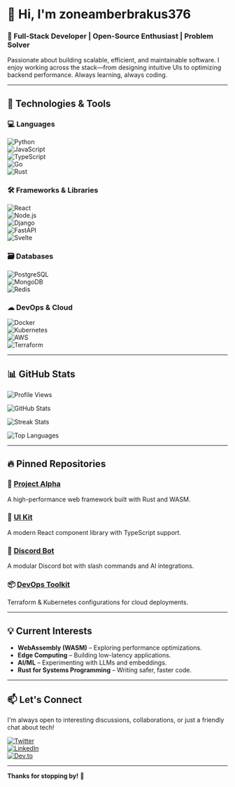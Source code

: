 # 👋 Hi, I'm zoneamberbrakus376  

### 🚀 Full-Stack Developer | Open-Source Enthusiast | Problem Solver  

Passionate about building scalable, efficient, and maintainable software. I enjoy working across the stack—from designing intuitive UIs to optimizing backend performance. Always learning, always coding.  

---

## 🔧 Technologies & Tools  

### 💻 **Languages**  
![Python](https://img.shields.io/badge/-Python-3776AB?style=flat&logo=python&logoColor=white)  
![JavaScript](https://img.shields.io/badge/-JavaScript-F7DF1E?style=flat&logo=javascript&logoColor=black)  
![TypeScript](https://img.shields.io/badge/-TypeScript-3178C6?style=flat&logo=typescript&logoColor=white)  
![Go](https://img.shields.io/badge/-Go-00ADD8?style=flat&logo=go&logoColor=white)  
![Rust](https://img.shields.io/badge/-Rust-000000?style=flat&logo=rust&logoColor=white)  

### 🛠 **Frameworks & Libraries**  
![React](https://img.shields.io/badge/-React-61DAFB?style=flat&logo=react&logoColor=black)  
![Node.js](https://img.shields.io/badge/-Node.js-339933?style=flat&logo=node.js&logoColor=white)  
![Django](https://img.shields.io/badge/-Django-092E20?style=flat&logo=django&logoColor=white)  
![FastAPI](https://img.shields.io/badge/-FastAPI-009688?style=flat&logo=fastapi&logoColor=white)  
![Svelte](https://img.shields.io/badge/-Svelte-FF3E00?style=flat&logo=svelte&logoColor=white)  

### 🗃 **Databases**  
![PostgreSQL](https://img.shields.io/badge/-PostgreSQL-4169E1?style=flat&logo=postgresql&logoColor=white)  
![MongoDB](https://img.shields.io/badge/-MongoDB-47A248?style=flat&logo=mongodb&logoColor=white)  
![Redis](https://img.shields.io/badge/-Redis-DC382D?style=flat&logo=redis&logoColor=white)  

### ☁ **DevOps & Cloud**  
![Docker](https://img.shields.io/badge/-Docker-2496ED?style=flat&logo=docker&logoColor=white)  
![Kubernetes](https://img.shields.io/badge/-Kubernetes-326CE5?style=flat&logo=kubernetes&logoColor=white)  
![AWS](https://img.shields.io/badge/-AWS-232F3E?style=flat&logo=amazon-aws&logoColor=white)  
![Terraform](https://img.shields.io/badge/-Terraform-7B42BC?style=flat&logo=terraform&logoColor=white)  

---

## 📊 GitHub Stats  

![Profile Views](https://komarev.com/ghpvc/?username=zoneamberbrakus376&color=blue&style=flat)  

![GitHub Stats](https://github-readme-stats.vercel.app/api?username=zoneamberbrakus376&show_icons=true&theme=radical&hide_border=true)  

![Streak Stats](https://github-readme-streak-stats.herokuapp.com/?user=zoneamberbrakus376&theme=radical&hide_border=true)  

![Top Languages](https://github-readme-stats.vercel.app/api/top-langs/?username=zoneamberbrakus376&layout=compact&theme=radical&hide_border=true)  

---

## 🔥 Pinned Repositories  

### 🚀 [Project Alpha](https://github.com/zoneamberbrakus376/project-alpha)  
A high-performance web framework built with Rust and WASM.  

### 🎨 [UI Kit](https://github.com/zoneamberbrakus376/ui-kit)  
A modern React component library with TypeScript support.  

### 🤖 [Discord Bot](https://github.com/zoneamberbrakus376/discord-bot)  
A modular Discord bot with slash commands and AI integrations.  

### 📦 [DevOps Toolkit](https://github.com/zoneamberbrakus376/devops-toolkit)  
Terraform & Kubernetes configurations for cloud deployments.  

---

## 💡 Current Interests  

- **WebAssembly (WASM)** – Exploring performance optimizations.  
- **Edge Computing** – Building low-latency applications.  
- **AI/ML** – Experimenting with LLMs and embeddings.  
- **Rust for Systems Programming** – Writing safer, faster code.  

---

## 📫 Let's Connect  

I'm always open to interesting discussions, collaborations, or just a friendly chat about tech!  

[![Twitter](https://img.shields.io/badge/-Twitter-1DA1F2?style=flat&logo=twitter&logoColor=white)](https://twitter.com/zoneamberbrakus376)  
[![LinkedIn](https://img.shields.io/badge/-LinkedIn-0A66C2?style=flat&logo=linkedin&logoColor=white)](https://linkedin.com/in/zoneamberbrakus376)  
[![Dev.to](https://img.shields.io/badge/-Dev.to-0A0A0A?style=flat&logo=dev.to&logoColor=white)](https://dev.to/zoneamberbrakus376)  

---

**Thanks for stopping by!** 🚀
